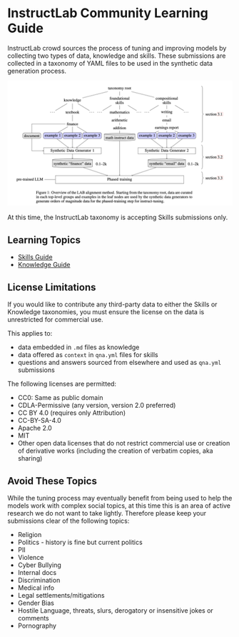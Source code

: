 # InstructLab Community Learning Guide

InstructLab crowd sources the process of tuning and improving models by collecting two types of data, knowledge and skills. These submissions are collected in a taxonomy of YAML files to be used in the synthetic data generation process.

![Overview of the LAB alignment method. From Sudalairaj et al., 2 Mar 2024.](taxonomy_paper_diagram.png)

At this time, the InstructLab taxonomy is accepting Skills submissions only.

## Learning Topics

* [Skills Guide](./SKILLS_GUIDE.md)
* [Knowledge Guide](./KNOWLEDGE_GUIDE.md)

## License Limitations

If you would like to contribute any third-party data to either the Skills or Knowledge taxonomies, you must ensure the license on the data is unrestricted for commercial use.

This applies to:

* data embedded in `.md` files as knowledge
* data offered as `context` in `qna.yml` files for skills
* questions and answers sourced from elsewhere and used as `qna.yml` submissions

The following licenses are permitted:

* CC0: Same as public domain
* CDLA-Permissive (any version, version 2.0 preferred)
* CC BY 4.0 (requires only Attribution)
* CC-BY-SA-4.0
* Apache 2.0
* MIT
* Other open data licenses that do not restrict commercial use or creation of derivative works (including the creation of verbatim copies, aka sharing)

## Avoid These Topics

While the tuning process may eventually benefit from being used to help the models work with complex social topics, at this time this is an area of active research we do not want to take lightly. Therefore please keep your submissions clear of the following topics:

* Religion
* Politics - history is fine but current politics
* PII
* Violence
* Cyber Bullying
* Internal docs
* Discrimination
* Medical info
* Legal settlements/mitigations
* Gender Bias
* Hostile Language, threats, slurs, derogatory or insensitive jokes or comments
* Pornography
